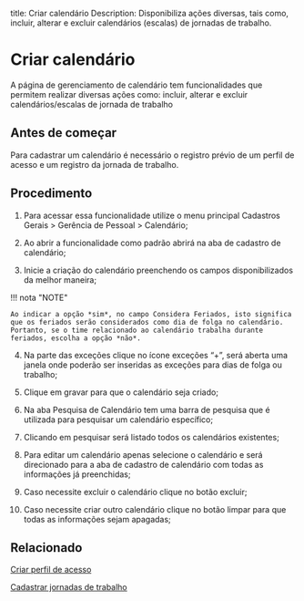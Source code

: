 title:  Criar calendário
Description: Disponibiliza ações diversas, tais como, incluir, alterar e excluir calendários (escalas) de jornadas de trabalho. 

# Criar calendário
A página de gerenciamento de calendário tem funcionalidades que permitem realizar diversas ações como: incluir, alterar e excluir calendários/escalas de jornada de trabalho 

Antes de começar
----------------

Para cadastrar um calendário é necessário o registro prévio de um perfil de acesso e um registro da jornada de trabalho.

Procedimento
------------

1.  Para acessar essa funcionalidade utilize o menu principal Cadastros Gerais > Gerência de Pessoal > Calendário;

2.  Ao abrir a funcionalidade como padrão abrirá na aba de cadastro de calendário;

3.  Inicie a criação do calendário preenchendo os campos disponibilizados da melhor maneira;

!!! nota "NOTE"

    Ao indicar a opção *sim*, no campo Considera Feriados, isto significa que os feriados serão considerados como dia de folga no calendário. Portanto, se o time relacionado ao calendário trabalha durante feriados, escolha a opção *não*.

4.  Na parte das exceções clique no ícone exceções “+”, será aberta uma janela onde poderão ser inseridas as exceções para dias de folga ou trabalho;

5. Clique em gravar para que o calendário seja criado;

6. Na aba Pesquisa de Calendário tem uma barra de pesquisa que é utilizada para pesquisar um calendário específico;

7. Clicando em pesquisar será listado todos os calendários existentes;

8. Para editar um calendário apenas selecione o calendário e será direcionado para a aba de cadastro de calendário com todas as informações já preenchidas;

9. Caso necessite excluir o calendário clique no botão excluir;

10. Caso necessite criar outro calendário clique no botão limpar para que todas as informações sejam apagadas;


Relacionado
-----------

[Criar perfil de acesso](/pt-br/4biz-helium/initial-settings/access-settings/profile/create-profile-access.html)

[Cadastrar jornadas de trabalho](/pt-br/4biz-helium/platform-administration/time/create-working-day.html)

